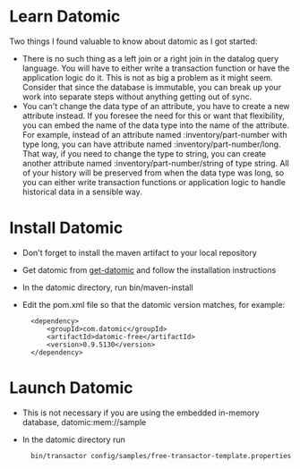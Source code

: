 Learn Datomic
===

Two things I found valuable to know about datomic as I got started:

* There is no such thing as a left join or a right join in the datalog query language.  You will have to either write a transaction function or have the application logic do it.  This is not as big a problem as it might seem.  Consider that since the database is immutable, you can break up your work into separate steps without anything getting out of sync.
* You can't change the data type of an attribute, you have to create a new attribute instead.  If you foresee the need for this or want that flexibility, you can embed the name of the data type into the name of the attribute.  For example, instead of an attribute named :inventory/part-number with type long, you can have attribute named :inventory/part-number/long.  That way, if you need to change the type to string, you can create another attribute named :inventory/part-number/string of type string.  All of your history will be preserved from when the data type was long, so you can either write transaction functions or application logic to handle historical data in a sensible way.

Install Datomic
===

* Don't forget to install the maven artifact to your local repository
* Get datomic from [get-datomic](http://www.datomic.com/get-datomic.html) and follow the installation instructions
* In the datomic directory, run bin/maven-install
* Edit the pom.xml file so that the datomic version matches, for example:

        <dependency>
            <groupId>com.datomic</groupId>
            <artifactId>datomic-free</artifactId>
            <version>0.9.5130</version>
        </dependency>

Launch Datomic
===

* This is not necessary if you are using the embedded in-memory database, datomic:mem://sample
* In the datomic directory run

        bin/transactor config/samples/free-transactor-template.properties
